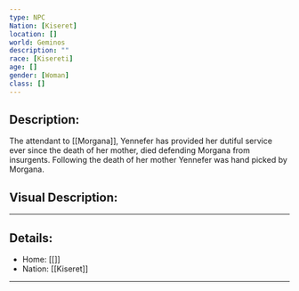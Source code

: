 ```yaml
---
type: NPC
Nation: [Kiseret]
location: []
world: Geminos
description: ""
race: [Kisereti]
age: []
gender: [Woman]
class: []
---
```


## Description:

The attendant to [[Morgana]], Yennefer has provided her dutiful service ever since the death of her mother, died defending Morgana from insurgents. Following the death of her mother Yennefer was hand picked by Morgana.


## Visual Description:

---
## Details:
- Home: [[]]
- Nation: [[Kiseret]]

---


